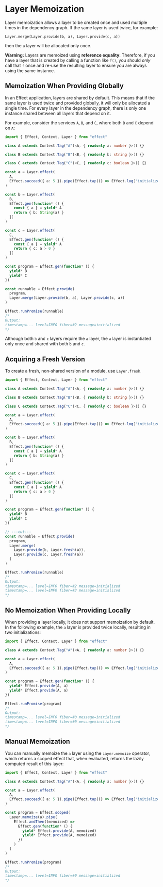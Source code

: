 # Layer Memoization

Layer memoization allows a layer to be created once and used multiple times in the dependency graph. If the same layer is used twice, for example:

```
Layer.merge(Layer.provide(b, a), Layer.provide(c, a))
```

then the `a` layer will be allocated only once.

**Warning:** Layers are memoized using **reference equality**. Therefore, if you have a layer that is created by calling a function like `f()`, you should _only_ call that `f` once and re-use the resulting layer to ensure you are always using the same instance.

## Memoization When Providing Globally

In an Effect application, layers are shared by default. This means that if the same layer is used twice and provided globally, it will only be allocated a single time. For every layer in the dependency graph, there is only one instance shared between all layers that depend on it.

For example, consider the services `A`, `B`, and `C`, where both `B` and `C` depend on `A`:

```ts
import { Effect, Context, Layer } from "effect"

class A extends Context.Tag("A")<A, { readonly a: number }>() {}

class B extends Context.Tag("B")<B, { readonly b: string }>() {}

class C extends Context.Tag("C")<C, { readonly c: boolean }>() {}

const a = Layer.effect(
  A,
  Effect.succeed({ a: 5 }).pipe(Effect.tap(() => Effect.log("initialized")))
)

const b = Layer.effect(
  B,
  Effect.gen(function* () {
    const { a } = yield* A
    return { b: String(a) }
  })
)

const c = Layer.effect(
  C,
  Effect.gen(function* () {
    const { a } = yield* A
    return { c: a > 0 }
  })
)

const program = Effect.gen(function* () {
  yield* B
  yield* C
})

const runnable = Effect.provide(
  program,
  Layer.merge(Layer.provide(b, a), Layer.provide(c, a))
)

Effect.runPromise(runnable)
/*
Output:
timestamp=... level=INFO fiber=#2 message=initialized
*/
```

Although both `b` and `c` layers require the `a` layer, the `a` layer is instantiated only once and shared with both `b` and `c`.

## Acquiring a Fresh Version

To create a fresh, non-shared version of a module, use `Layer.fresh`.

```ts
import { Effect, Context, Layer } from "effect"

class A extends Context.Tag("A")<A, { readonly a: number }>() {}

class B extends Context.Tag("B")<B, { readonly b: string }>() {}

class C extends Context.Tag("C")<C, { readonly c: boolean }>() {}

const a = Layer.effect(
  A,
  Effect.succeed({ a: 5 }).pipe(Effect.tap(() => Effect.log("initialized")))
)

const b = Layer.effect(
  B,
  Effect.gen(function* () {
    const { a } = yield* A
    return { b: String(a) }
  })
)

const c = Layer.effect(
  C,
  Effect.gen(function* () {
    const { a } = yield* A
    return { c: a > 0 }
  })
)

const program = Effect.gen(function* () {
  yield* B
  yield* C
})

// ---cut---
const runnable = Effect.provide(
  program,
  Layer.merge(
    Layer.provide(b, Layer.fresh(a)),
    Layer.provide(c, Layer.fresh(a))
  )
)

Effect.runPromise(runnable)
/*
Output:
timestamp=... level=INFO fiber=#2 message=initialized
timestamp=... level=INFO fiber=#3 message=initialized
*/
```

## No Memoization When Providing Locally

When providing a layer locally, it does not support memoization by default. In the following example, the `a` layer is provided twice locally, resulting in two initializations:

```ts
import { Effect, Context, Layer } from "effect"

class A extends Context.Tag("A")<A, { readonly a: number }>() {}

const a = Layer.effect(
  A,
  Effect.succeed({ a: 5 }).pipe(Effect.tap(() => Effect.log("initialized")))
)

const program = Effect.gen(function* () {
  yield* Effect.provide(A, a)
  yield* Effect.provide(A, a)
})

Effect.runPromise(program)
/*
Output:
timestamp=... level=INFO fiber=#0 message=initialized
timestamp=... level=INFO fiber=#0 message=initialized
*/
```

## Manual Memoization

You can manually memoize the `a` layer using the `Layer.memoize` operator, which returns a scoped effect that, when evaluated, returns the lazily computed result of this layer:

```ts
import { Effect, Context, Layer } from "effect"

class A extends Context.Tag("A")<A, { readonly a: number }>() {}

const a = Layer.effect(
  A,
  Effect.succeed({ a: 5 }).pipe(Effect.tap(() => Effect.log("initialized")))
)

const program = Effect.scoped(
  Layer.memoize(a).pipe(
    Effect.andThen((memoized) =>
      Effect.gen(function* () {
        yield* Effect.provide(A, memoized)
        yield* Effect.provide(A, memoized)
      })
    )
  )
)

Effect.runPromise(program)
/*
Output:
timestamp=... level=INFO fiber=#0 message=initialized
*/